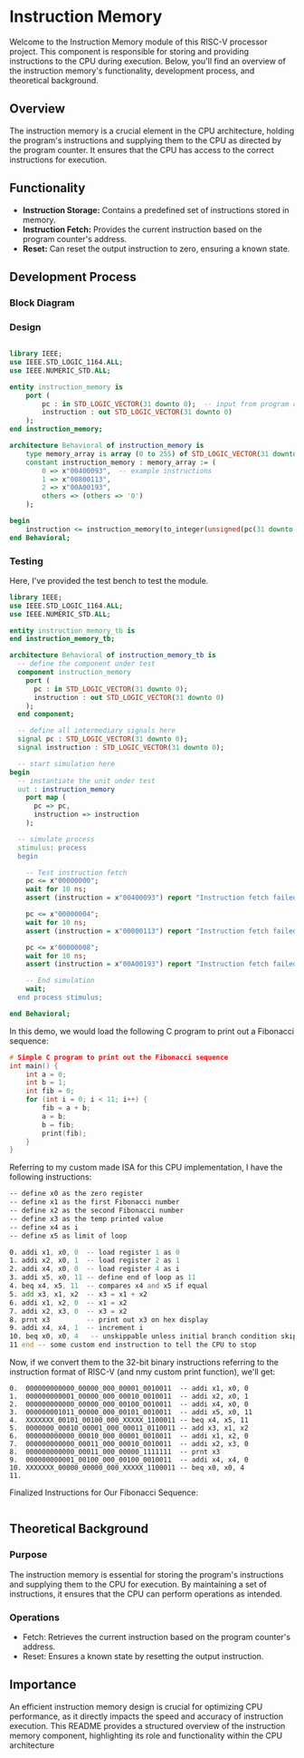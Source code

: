 # Instruction Memory

Welcome to the Instruction Memory module of this RISC-V processor project. This component is responsible for storing and providing instructions to the CPU during execution. Below, you'll find an overview of the instruction memory's functionality, development process, and theoretical background.

## Overview
The instruction memory is a crucial element in the CPU architecture, holding the program's instructions and supplying them to the CPU as directed by the program counter. It ensures that the CPU has access to the correct instructions for execution.

## Functionality
- **Instruction Storage:** Contains a predefined set of instructions stored in memory.
- **Instruction Fetch:** Provides the current instruction based on the program counter's address.
- **Reset:** Can reset the output instruction to zero, ensuring a known state.

## Development Process

### Block Diagram

### Design
<div style="max-width: 800px; overflow-x: auto;">
    
```VHDL
library IEEE;
use IEEE.STD_LOGIC_1164.ALL;
use IEEE.NUMERIC_STD.ALL;

entity instruction_memory is
    port ( 
        pc : in STD_LOGIC_VECTOR(31 downto 0);  -- input from program counter
        instruction : out STD_LOGIC_VECTOR(31 downto 0)
    );
end instruction_memory;

architecture Behavioral of instruction_memory is
    type memory_array is array (0 to 255) of STD_LOGIC_VECTOR(31 downto 0);
    constant instruction_memory : memory_array := (
        0 => x"00400093",  -- example instructions
        1 => x"00800113",
        2 => x"00A00193",
        others => (others => '0')
    );

begin
    instruction <= instruction_memory(to_integer(unsigned(pc(31 downto 0))));
end Behavioral;
```

### Testing
Here, I've provided the test bench to test the module.

```VHDL
library IEEE;
use IEEE.STD_LOGIC_1164.ALL;
use IEEE.NUMERIC_STD.ALL;

entity instruction_memory_tb is
end instruction_memory_tb;

architecture Behavioral of instruction_memory_tb is
  -- define the component under test
  component instruction_memory
    port (
      pc : in STD_LOGIC_VECTOR(31 downto 0);
      instruction : out STD_LOGIC_VECTOR(31 downto 0)
    );
  end component;

  -- define all intermediary signals here
  signal pc : STD_LOGIC_VECTOR(31 downto 0);
  signal instruction : STD_LOGIC_VECTOR(31 downto 0);

  -- start simulation here
begin
  -- instantiate the unit under test
  uut : instruction_memory
    port map (
      pc => pc,
      instruction => instruction
    );

  -- simulate process
  stimulus: process
  begin

    -- Test instruction fetch
    pc <= x"00000000";
    wait for 10 ns;
    assert (instruction = x"00400093") report "Instruction fetch failed at address 0" severity error;

    pc <= x"00000004";
    wait for 10 ns;
    assert (instruction = x"00800113") report "Instruction fetch failed at address 4" severity error;

    pc <= x"00000008";
    wait for 10 ns;
    assert (instruction = x"00A00193") report "Instruction fetch failed at address 8" severity error;

    -- End simulation
    wait;
  end process stimulus;

end Behavioral;
```

In this demo, we would load the following C program to print out a Fibonacci sequence:

```C
# Simple C program to print out the Fibonacci sequence
int main() {
    int a = 0;
    int b = 1;
    int fib = 0;
    for (int i = 0; i < 11; i++) {
        fib = a + b;
        a = b;
        b = fib;
        print(fib);
    }
}
```

Referring to my custom made ISA for this CPU implementation, I have the following instructions:
```asm
-- define x0 as the zero register
-- define x1 as the first Fibonacci number
-- define x2 as the second Fibonacci number
-- define x3 as the temp printed value
-- define x4 as i
-- define x5 as limit of loop

0. addi x1, x0, 0  -- load register 1 as 0
1. addi x2, x0, 1  -- load register 2 as 1
2. addi x4, x0, 0  -- load register 4 as i
3. addi x5, x0, 11 -- define end of loop as 11
4. beq x4, x5, 11  -- compares x4 and x5 if equal
5. add x3, x1, x2  -- x3 = x1 + x2
6. addi x1, x2, 0  -- x1 = x2
7. addi x2, x3, 0  -- x3 = x2
8. prnt x3         -- print out x3 on hex display
9. addi x4, x4, 1  -- increment i
10. beq x0, x0, 4   -- unskippable unless initial branch condition skips it
11 end -- some custom end instruction to tell the CPU to stop
```

Now, if we convert them to the 32-bit binary instructions referring to the instruction format of RISC-V (and nmy custom print function), we'll get:

```
0.  000000000000_00000_000_00001_0010011  -- addi x1, x0, 0
1.  000000000001_00000_000_00010_0010011  -- addi x2, x0, 1
2.  000000000000_00000_000_00100_0010011  -- addi x4, x0, 0
3.  000000001011_00000_000_00101_0010011  -- addi x5, x0, 11
4.  XXXXXXX_00101_00100_000_XXXXX_1100011 -- beq x4, x5, 11
5.  0000000_00010_00001_000_00011_0110011 -- add x3, x1, x2
6.  000000000000_00010_000_00001_0010011  -- addi x1, x2, 0
7.  000000000000_00011_000_00010_0010011  -- addi x2, x3, 0
8.  000000000000_00011_000_00000_1111111  -- prnt x3
9.  000000000001_00100_000_00100_0010011  -- addi x4, x4, 0
10. XXXXXXX_00000_00000_000_XXXXX_1100011 -- beq x0, x0, 4
11. 
```

Finalized Instructions for Our Fibonacci Sequence:
```
```

## Theoretical Background
### Purpose
The instruction memory is essential for storing the program's instructions and supplying them to the CPU for execution. By maintaining a set of instructions, it ensures that the CPU can perform operations as intended.

### Operations
- Fetch: Retrieves the current instruction based on the program counter's address.
- Reset: Ensures a known state by resetting the output instruction.

## Importance
An efficient instruction memory design is crucial for optimizing CPU performance, as it directly impacts the speed and accuracy of instruction execution. This README provides a structured overview of the instruction memory component, highlighting its role and functionality within the CPU architecture
